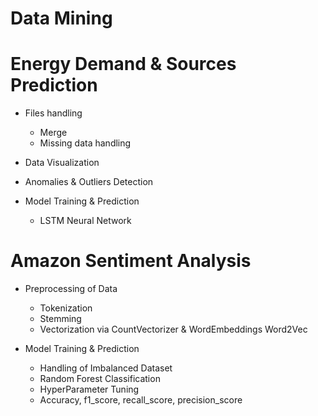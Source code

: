 # Data Mining 

# Energy Demand & Sources Prediction

+ Files handling
  + Merge 
  + Missing data handling 
  
+ Data Visualization

+ Anomalies & Outliers Detection

+ Model Training & Prediction
  + LSTM Neural Network 

# Amazon Sentiment Analysis

+ Preprocessing of Data
  + Tokenization
  + Stemming
  + Vectorization via CountVectorizer & WordEmbeddings Word2Vec


+ Model Training & Prediction
  + Handling of Imbalanced Dataset
  + Random Forest Classification
  + HyperParameter Tuning 
  + Accuracy, f1_score, recall_score, precision_score  
